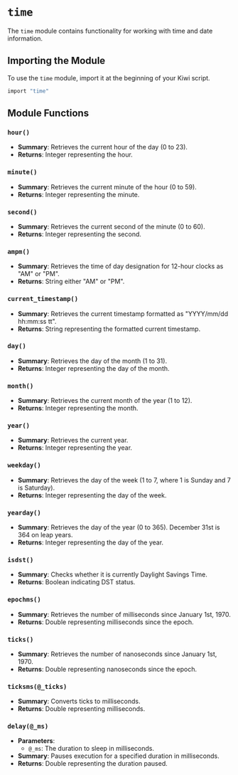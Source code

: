 # `time`

The `time` module contains functionality for working with time and date information.

## Importing the Module
To use the `time` module, import it at the beginning of your Kiwi script.

```ruby
import "time"
```

## Module Functions

### `hour()`
- **Summary**: Retrieves the current hour of the day (0 to 23).
- **Returns**: Integer representing the hour.

### `minute()`
- **Summary**: Retrieves the current minute of the hour (0 to 59).
- **Returns**: Integer representing the minute.

### `second()`
- **Summary**: Retrieves the current second of the minute (0 to 60).
- **Returns**: Integer representing the second.

### `ampm()`
- **Summary**: Retrieves the time of day designation for 12-hour clocks as "AM" or "PM".
- **Returns**: String either "AM" or "PM".

### `current_timestamp()`
- **Summary**: Retrieves the current timestamp formatted as "YYYY/mm/dd hh:mm:ss tt".
- **Returns**: String representing the formatted current timestamp.

### `day()`
- **Summary**: Retrieves the day of the month (1 to 31).
- **Returns**: Integer representing the day of the month.

### `month()`
- **Summary**: Retrieves the current month of the year (1 to 12).
- **Returns**: Integer representing the month.

### `year()`
- **Summary**: Retrieves the current year.
- **Returns**: Integer representing the year.

### `weekday()`
- **Summary**: Retrieves the day of the week (1 to 7, where 1 is Sunday and 7 is Saturday).
- **Returns**: Integer representing the day of the week.

### `yearday()`
- **Summary**: Retrieves the day of the year (0 to 365). December 31st is 364 on leap years.
- **Returns**: Integer representing the day of the year.

### `isdst()`
- **Summary**: Checks whether it is currently Daylight Savings Time.
- **Returns**: Boolean indicating DST status.

### `epochms()`
- **Summary**: Retrieves the number of milliseconds since January 1st, 1970.
- **Returns**: Double representing milliseconds since the epoch.

### `ticks()`
- **Summary**: Retrieves the number of nanoseconds since January 1st, 1970.
- **Returns**: Double representing nanoseconds since the epoch.

### `ticksms(@_ticks)`
- **Summary**: Converts ticks to milliseconds.
- **Returns**: Double representing milliseconds.

### `delay(@_ms)`
- **Parameters**:
  - `@_ms`: The duration to sleep in milliseconds.
- **Summary**: Pauses execution for a specified duration in milliseconds.
- **Returns**: Double representing the duration paused.
